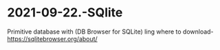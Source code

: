 # 2021-09-22.-SQlite

Primitive database with (DB Browser for SQLite) ling where to download- https://sqlitebrowser.org/about/
